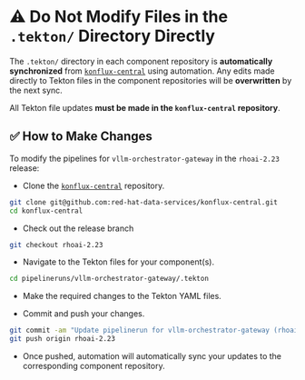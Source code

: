 # ⚠️ Do Not Modify Files in the `.tekton/` Directory Directly

The `.tekton/` directory in each component repository is **automatically synchronized** from [`konflux-central`](https://github.com/red-hat-data-services/konflux-central) using automation. Any edits made directly to Tekton files in the component repositories will be **overwritten** by the next sync.

All Tekton file updates **must be made in the `konflux-central` repository**.

## ✅ How to Make Changes

To modify the pipelines for `vllm-orchestrator-gateway` in the `rhoai-2.23` release:

- Clone the [`konflux-central`](https://github.com/red-hat-data-services/konflux-central) repository.

```bash
git clone git@github.com:red-hat-data-services/konflux-central.git
cd konflux-central
```

- Check out the release branch

```bash
git checkout rhoai-2.23
```

- Navigate to the Tekton files for your component(s).

```bash
cd pipelineruns/vllm-orchestrator-gateway/.tekton
```

- Make the required changes to the Tekton YAML files.

- Commit and push your changes.

```bash
git commit -am "Update pipelinerun for vllm-orchestrator-gateway (rhoai-2.23)"
git push origin rhoai-2.23
```

- Once pushed, automation will automatically sync your updates to the corresponding component repository.
